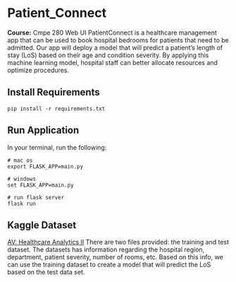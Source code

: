 # Patient_Connect 
**Course:** Cmpe 280 Web UI
PatientConnect is a healthcare management app that can be used to book hospital bedrooms for patients that need to be admitted. Our app will deploy a model that will predict a patient’s length of stay (LoS) based on their age and condition severity. By applying this machine learning model, hospital staff can better allocate resources and optimize procedures.

## Install Requirements
```
pip install -r requirements.txt
```

## Run Application
In your terminal, run the following:
```
# mac os
export FLASK_APP=main.py

# windows
set FLASK_APP=main.py

# run flask server
flask run
```

## Kaggle Dataset
[AV: Healthcare Analytics II](https://www.kaggle.com/nehaprabhavalkar/av-healthcare-analytics-ii)
There are two files provided: the training and test dataset. The datasets has information regarding the hospital region, department, patient severity, number of rooms, etc. Based on this info, we can use the training dataset to create a model that will predict the LoS based on the test data set.